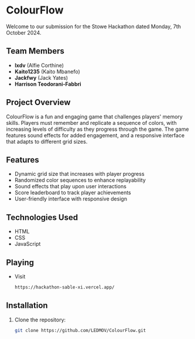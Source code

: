 # ColourFlow

Welcome to our submission for the Stowe Hackathon dated Monday, 7th October 2024.

## Team Members
- **lxdv** (Alfie Corthine)
- **Kaito1235** (Kaito Mbanefo)
- **Jackfwy** (Jack Yates)
- **Harrison Teodorani-Fabbri**

## Project Overview
ColourFlow is a fun and engaging game that challenges players' memory skills. Players must remember and replicate a sequence of colors, with increasing levels of difficulty as they progress through the game. The game features sound effects for added engagement, and a responsive interface that adapts to different grid sizes.

## Features
- Dynamic grid size that increases with player progress
- Randomized color sequences to enhance replayability
- Sound effects that play upon user interactions
- Score leaderboard to track player achievements
- User-friendly interface with responsive design

## Technologies Used
- HTML
- CSS
- JavaScript

## Playing
- Visit 
    ```bash
    https://hackathon-sable-xi.vercel.app/

## Installation

1. Clone the repository:
   ```bash
   git clone https://github.com/LEDMOV/ColourFlow.git
